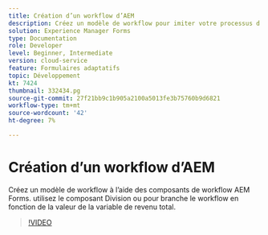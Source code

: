 ```yaml
---
title: Création d’un workflow d’AEM
description: Créez un modèle de workflow pour imiter votre processus d’entreprise.
solution: Experience Manager Forms
type: Documentation
role: Developer
level: Beginner, Intermediate
version: cloud-service
feature: Formulaires adaptatifs
topic: Développement
kt: 7424
thumbnail: 332434.pg
source-git-commit: 27f21bb9c1b905a2100a5013fe3b75760b9d6821
workflow-type: tm+mt
source-wordcount: '42'
ht-degree: 7%

---
```



# Création d’un workflow d’AEM

Créez un modèle de workflow à l’aide des composants de workflow AEM Forms. utilisez le composant Division ou pour branche le workflow en fonction de la valeur de la variable de revenu total.

>[!VIDEO](https://video.tv.adobe.com/v/332434?quality=12&learn=on)

